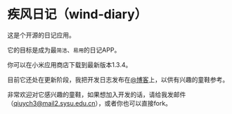 # 疾风日记（wind-diary）

这是个开源的日记应用。

它的目标是成为最`简洁`、`易用`的日记APP。

你可以在小米应用商店下载到最新版本1.3.4。

目前它还处在更新阶段，我把开发日志发布在[@博客](http://www.qiuyongchen.com/?p=16)上，以供有兴趣的童鞋参考。

非常欢迎对它感兴趣的童鞋，如果想加入开发的话，请给我发邮件（qiuych3@mail2.sysu.edu.cn），或者你也可以直接fork。
